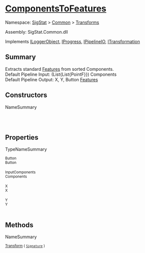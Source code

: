 # [ComponentsToFeatures](./ComponentsToFeatures.md)

Namespace: [SigStat]() > [Common](./../README.md) > [Transforms](./README.md)

Assembly: SigStat.Common.dll

Implements [ILoggerObject](./../ILoggerObject.md), [IProgress](./../Helpers/IProgress.md), [IPipelineIO](./../Pipeline/IPipelineIO.md), [ITransformation](./../ITransformation.md)

## Summary
Extracts standard [Features](https://github.com/hargitomi97/sigstat/blob/master/docs/md/SigStat/Common/Features.md) from sorted Components.  <br>Default Pipeline Input: (List{List{PointF}}) Components<br>Default Pipeline Output: X, Y, Button [Features](https://github.com/hargitomi97/sigstat/blob/master/docs/md/SigStat/Common/Features.md)

## Constructors

NameSummary

<sub></sub><br><sub></sub><br>


## Properties

TypeNameSummary

<sub>Button</sub><br><sub>Button</sub><br><br>
<sub>InputComponents</sub><br><sub>Components</sub><br><br>
<sub>X</sub><br><sub>X</sub><br><br>
<sub>Y</sub><br><sub>Y</sub><br><br>


## Methods

NameSummary

<sub>[Transform](./Methods/ComponentsToFeatures-100663580.md) ( [`Signature`](./../Signature.md) )</sub><br><sub></sub><br>



